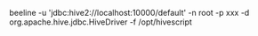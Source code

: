 beeline -u 'jdbc:hive2://localhost:10000/default' -n root -p xxx -d org.apache.hive.jdbc.HiveDriver -f  /opt/hivescript


